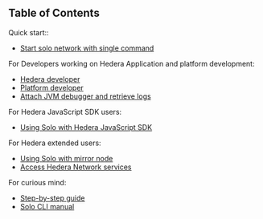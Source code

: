 ## Table of Contents

Quick start::
* [Start solo network with single command](TaskTool.md)

For Developers working on Hedera Application and platform development:
* [Hedera developer](HederaDeveloper.md)
* [Platform developer](PlatformDeveloper.md)
* [Attach JVM debugger and retrieve logs](DebugLog/debug.md)

For Hedera JavaScript SDK users:
* [Using Solo with Hedera JavaScript SDK](SDK.md)

For Hedera extended users:
* [Using Solo with mirror node](SoloWithMirrorNode.md)
* [Access Hedera Network services](AccessHederaServices.md)

For curious mind:
* [Step-by-step guide](StepByStepGuide.md)
* [Solo CLI manual](SoloCLI.md)